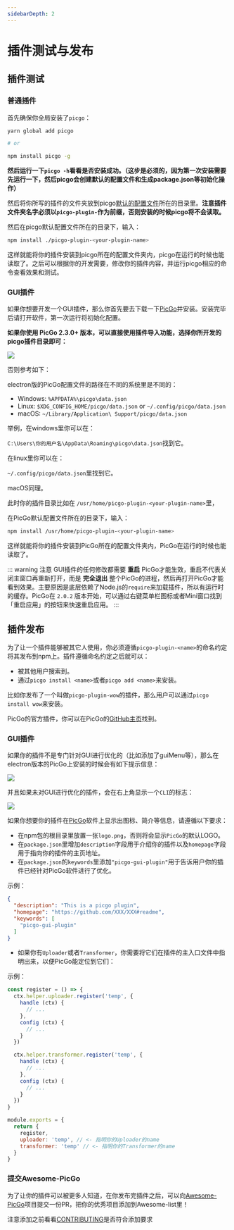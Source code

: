 ```yaml
---
sidebarDepth: 2
---
```


# 插件测试与发布

## 插件测试

### 普通插件

首先确保你全局安装了`picgo`：

```bash
yarn global add picgo

# or

npm install picgo -g
```

**然后运行一下`picgo -h`看看是否安装成功。（这步是必须的，因为第一次安装需要先运行一下，然后picgo会创建默认的配置文件和生成package.json等初始化操作）**

然后将你所写的插件的文件夹放到picgo[默认的配置文件](/zh/guide/config.html#%E9%BB%98%E8%AE%A4%E9%85%8D%E7%BD%AE%E6%96%87%E4%BB%B6)所在的目录里。**注意插件文件夹名字必须以`picgo-plugin-`作为前缀，否则安装的时候picgo将不会读取。**

然后在picgo默认配置文件所在的目录下，输入：

```bash
npm install ./picgo-plugin-<your-plugin-name>
```

这样就能将你的插件安装到picgo所在的配置文件夹内，picgo在运行的时候也能读取了。之后可以根据你的开发需要，修改你的插件内容，并运行picgo相应的命令查看效果和测试。

### GUI插件

如果你想要开发一个GUI插件，那么你首先要去下载一下[PicGo](https://github.com/Molunerfinn/PicGo/releases)并安装。安装完毕后请打开软件，第一次运行将初始化配置。

**如果你使用 PicGo 2.3.0+ 版本，可以直接使用插件导入功能，选择你所开发的picgo插件目录即可：**

![](https://cdn.jsdelivr.net/gh/Molunerfinn/test/sspai/202108282004729.png)

否则参考如下：

electron版的PicGo配置文件的路径在不同的系统里是不同的：

- Windows: `%APPDATA%\picgo\data.json`
- Linux: `$XDG_CONFIG_HOME/picgo/data.json` or `~/.config/picgo/data.json`
- macOS: `~/Library/Application\ Support/picgo/data.json`

举例，在windows里你可以在：

`C:\Users\你的用户名\AppData\Roaming\picgo\data.json`找到它。

在linux里你可以在：

`~/.config/picgo/data.json`里找到它。

macOS同理。

此时你的插件目录比如在 `/usr/home/picgo-plugin-<your-plugin-name>`里，

在PicGo默认配置文件所在的目录下，输入：

```bash
npm install /usr/home/picgo-plugin-<your-plugin-name>
```

这样就能将你的插件安装到PicGo所在的配置文件夹内，PicGo在运行的时候也能读取了。

::: warning 注意
GUI插件的任何修改都需要 **重启** PicGo才能生效，重启不代表关闭主窗口再重新打开，而是 **完全退出** 整个PicGo的进程，然后再打开PicGo才能看到效果。主要原因是底层依赖了Node.js的`require`来加载插件，所以有运行时的缓存。PicGo在 `2.0.2` 版本开始，可以通过右键菜单栏图标或者Mini窗口找到「重启应用」的按钮来快速重启应用。
:::

## 插件发布

为了让一个插件能够被其它人使用，你必须遵循`picgo-plugin-<name>`的命名约定将其发布到npm上。插件遵循命名约定之后就可以：

- 被其他用户搜索到。
- 通过`picgo install <name>`或者`picgo add <name>`来安装。

比如你发布了一个叫做`picgo-plugin-wow`的插件，那么用户可以通过`picgo install wow`来安装。

PicGo的官方插件，你可以在PicGo的[GitHub主页](https://github.com/PicGo)找到。

### GUI插件

如果你的插件不是专门针对GUI进行优化的（比如添加了guiMenu等），那么在electron版本的PicGo上安装的时候会有如下提示信息：

![](https://cdn.jsdelivr.net/gh/Molunerfinn/test@master/picgo-doc/5c39ce32045a7.png)

并且如果未对GUI进行优化的插件，会在右上角显示一个`CLI`的标志：

![](https://cdn.jsdelivr.net/gh/Molunerfinn/test@master/picgo-doc/5c39ce678a412.png)

如果你想要你的插件在[PicGo](https://github.com/Molunerfinn/PicGo)软件上显示出图标、简介等信息，请遵循以下要求：

- 在npm包的根目录里放置一张`logo.png`，否则将会显示`PicGo`的默认LOGO。
- 在`package.json`里增加`description`字段用于介绍你的插件以及`homepage`字段用于指向你的插件的主页地址。
- 在`package.json`的`keywords`里添加`"picgo-gui-plugin"`用于告诉用户你的插件已经针对PicGo软件进行了优化。

示例：

```json
{
  "description": "This is a picgo plugin",
  "homepage": "https://github.com/XXX/XXX#readme",
  "keywords": [
    "picgo-gui-plugin"
  ]
}
```

- 如果你有`Uploader`或者`Transformer`，你需要将它们在插件的主入口文件中指明出来，以便PicGo能定位到它们：

示例：

```js
const register = () => {
  ctx.helper.uploader.register('temp', {
    handle (ctx) {
      // ...
    },
    config (ctx) {
      // ...
    }
  })

  ctx.helper.transformer.register('temp', {
    handle (ctx) {
      // ...
    },
    config (ctx) {
      // ...
    }
  })
}

module.exports = {
  return {
    register,
    uploader: 'temp', // <- 指明你的Uploader的name
    transformer: 'temp' // <- 指明你的Transformer的name
  }
}
```

### 提交Awesome-PicGo

为了让你的插件可以被更多人知道，在你发布完插件之后，可以向[Awesome-PicGo](https://github.com/PicGo/Awesome-PicGo)项目提交一份PR，把你的优秀项目添加到Awesome-list里！

注意添加之前看看[CONTRIBUTING](https://github.com/PicGo/Awesome-PicGo/blob/master/CONTRIBUTING.md)是否符合添加要求
